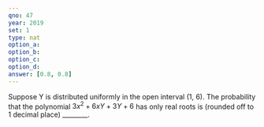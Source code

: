 ```yaml
---
qno: 47
year: 2019
set: 1
type: nat
option_a:
option_b:
option_c:
option_d:
answer: [0.8, 0.8]
---
```


Suppose Y is distributed uniformly in the open interval (1, 6). The probability that the polynomial $3x^2 +6xY+3Y+6$ has only real roots is (rounded off to 1 decimal place) ________.